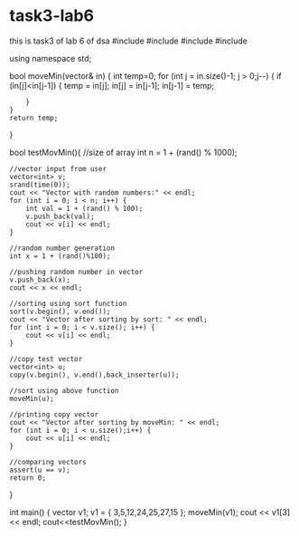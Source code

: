 # task3-lab6
this is task3 of lab 6 of dsa
#include <iostream>
#include <algorithm>
#include <vector>
#include <cassert>

using namespace std;

bool moveMin(vector<int>& in) {
	int temp=0;
	for (int j = in.size()-1; j > 0;j--) {
		if (in[j]<in[j-1]) {
			temp = in[j];
			in[j] = in[j-1];
			in[j-1] = temp;
				
		}
	}	
	return temp;
}

bool testMovMin(){
	//size of array
	int n = 1 + (rand() % 1000);
	
	//vector input from user
	vector<int> v;
	srand(time(0));
	cout << "Vector with random numbers:" << endl;
	for (int i = 0; i < n; i++) {
		int val = 1 + (rand() % 100);
		v.push_back(val);
		cout << v[i] << endl;
	}

	//random number generation
	int x = 1 + (rand()%100);

	//pushing random number in vector
	v.push_back(x);
	cout << x << endl;

	//sorting using sort function
	sort(v.begin(), v.end());
	cout << "Vector after sorting by sort: " << endl;
	for (int i = 0; i < v.size(); i++) {
		cout << v[i] << endl;
	}

	//copy test vector
	vector<int> u;
	copy(v.begin(), v.end(),back_inserter(u));

	//sort using above function
	moveMin(u);

	//printing copy vector
	cout << "Vector after sorting by moveMin: " << endl;
	for (int i = 0; i < u.size();i++) {
		cout << u[i] << endl;
	}

	//comparing vectors
	assert(u == v);
	return 0;
}

int main() {
	vector<int> v1;
	v1 = { 3,5,12,24,25,27,15 };
	moveMin(v1);
	cout << v1[3] << endl;
	cout<<testMovMin();
}
